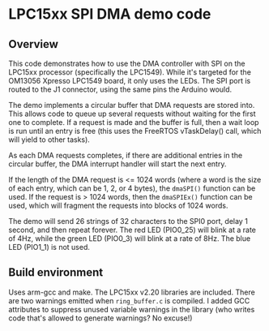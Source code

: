 # LPC15xx SPI DMA demo code

## Overview

This code demonstrates how to use the DMA controller with SPI on the LPC15xx
processor (specifically the LPC1549). While it's targeted for the OM13056 Xpresso
LPC1549 board, it only uses the LEDs. The SPI port is routed to the J1 connector,
using the same pins the Arduino would.

The demo implements a circular buffer that DMA requests are stored into. This allows
code to queue up several requests without waiting for the first one to complete. If
a request is made and the buffer is full, then a wait loop is run until an entry
is free (this uses the FreeRTOS vTaskDelay() call, which will yield to other tasks).

As each DMA requests completes, if there are additional entries in the circular
buffer, the DMA interrupt handler will start the next entry.

If the length of the DMA request is <= 1024 words (where a word is the size of
each entry, which can be 1, 2, or 4 bytes), the `dmaSPI()` function can be used.
If the request is > 1024 words, then the `dmaSPIEx()` function can be used, which
will fragment the requests into blocks of 1024 words.

The demo will send 26 strings of 32 characters to the SPI0 port, delay 1 second,
and then repeat forever. The red LED (PIO0\_25) will blink at a rate of 4Hz,
while the green LED (PIO0\_3) will blink at a rate of 8Hz. The blue LED
(PIO1\_1) is not used.

## Build environment

Uses arm-gcc and make. The LPC15xx v2.20 libraries are included. There are two
warnings emitted when `ring_buffer.c` is compiled. I added GCC attributes to
suppress unused variable warnings in the library (who writes code that's
allowed to generate warnings? No excuse!)

